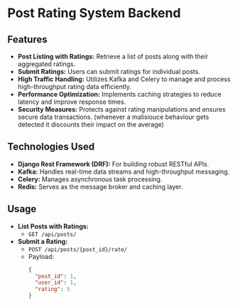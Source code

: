 # Post Rating System Backend

## Features

- **Post Listing with Ratings:** Retrieve a list of posts along with their aggregated ratings.
- **Submit Ratings:** Users can submit ratings for individual posts.
- **High Traffic Handling:** Utilizes Kafka and Celery to manage and process high-throughput rating data efficiently.
- **Performance Optimization:** Implements caching strategies to reduce latency and improve response times.
- **Security Measures:** Protects against rating manipulations and ensures secure data transactions. (whenever a malisiouce behaviour gets detected it discounts their impact on the average)


## Technologies Used

- **Django Rest Framework (DRF):** For building robust RESTful APIs.
- **Kafka:** Handles real-time data streams and high-throughput messaging.
- **Celery:** Manages asynchronous task processing.
- **Redis:** Serves as the message broker and caching layer.


## Usage

- **List Posts with Ratings:**
  - `GET /api/posts/`
- **Submit a Rating:**
  - `POST /api/posts/{post_id}/rate/`
  - Payload:
    ```json
    {
      "post_id": 1,
      "user_id": 1,
      "rating": 5
    }
    ```
